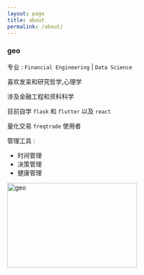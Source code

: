 ```yaml
---
layout: page
title: about
permalink: /about/
---
```


<h3>geo</h3>

专业 : `Financial Engineering` \| `Data Science`

喜欢发呆和研究哲学,心理学

涉及金融工程和资料科学

目前自学 `flask` 和 `flutter` 以及 `react`

量化交易 `freqtrade` 使用者

管理工具 :

- 时间管理
- 决策管理
- 健康管理

<p>
<img align="left" width='300' height='195' src="https://github-readme-stats.vercel.app/api/top-langs/?username=geomuse&count_private=true&show_icons=true&layout=compact" alt="geo"/>
</p>